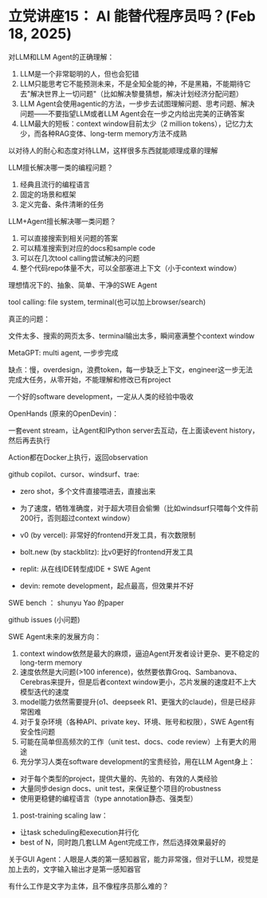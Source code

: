 # 立党讲座15： AI 能替代程序员吗？(Feb 18, 2025)

对LLM和LLM Agent的正确理解：

1. LLM是一个非常聪明的人，但也会犯错
2. LLM只能思考它不能预测未来，不是全知全能的神，不是黑箱，不能期待它去"解决世界上一切问题"（比如解决黎曼猜想，解决计划经济分配问题）
3. LLM Agent会使用agentic的方法，一步步去试图理解问题、思考问题、解决问题——不要指望LLM或者LLM Agent会在一步之内给出完美的正确答案
4. LLM最大的短板：context window目前太少（2 million tokens），记忆力太少，而各种RAG变体、long-term memory方法不成熟

以对待人的耐心和态度对待LLM，这样很多东西就能顺理成章的理解

LLM擅长解决哪一类的编程问题？

1. 经典且流行的编程语言
2. 固定的场景和框架
3. 定义完备、条件清晰的任务

LLM+Agent擅长解决哪一类问题？

1. 可以直接搜索到相关问题的答案
2. 可以精准搜索到对应的docs和sample code
3. 可以在几次tool calling尝试解决的问题
4. 整个代码repo体量不大，可以全部塞进上下文（小于context window）

理想情况下的、抽象、简单、干净的SWE Agent

tool calling: file system, terminal(也可以加上browser/search)

真正的问题：

文件太多、搜索的网页太多、terminal输出太多，瞬间塞满整个context window

MetaGPT:  multi agent, 一步步完成

缺点：慢，overdesign，浪费token，每一步缺乏上下文，engineer这一步无法完成大任务，从零开始，不能理解和修改已有project

一个好的software development，一定从人类的经验中吸收

OpenHands (原来的OpenDevin)：

一套event stream，让Agent和IPython server去互动，在上面读event history，然后再去执行

Action都在Docker上执行，返回observation

github copilot、cursor、windsurf、trae:

- zero shot，多个文件直接喂进去，直接出来
- 为了速度，牺牲准确度，对于超大项目会偷懒（比如windsurf只喂每个文件前200行，否则超过context window）

- v0 (by vercel): 非常好的frontend开发工具，有次数限制
- bolt.new (by stackblitz): 比v0更好的frontend开发工具
- replit: 从在线IDE转型成IDE + SWE Agent
- devin: remote development，起点最高，但效果并不好

SWE bench ： shunyu Yao 的paper

github issues (小问题)

SWE Agent未来的发展方向：

1. context window依然是最大的麻烦，逼迫Agent开发者设计更杂、更不稳定的long-term memory
2. 速度依然是大问题(>100 inference)，依然要依靠Groq、Sambanova、Cerebras来提升，但是后者context window更小，芯片发展的速度赶不上大模型迭代的速度
3. model能力依然需要提升(o1、deepseek R1、更强大的claude)，但是已经非常困难
4. 对于复杂环境（各种API、private key、环境、账号和权限），SWE Agent有安全性问题
5. 可能在简单但高频次的工作（unit test、docs、code review）上有更大的用途
6. 充分学习人类在software development的宝贵经验，用在LLM Agent身上：
- 对于每个类型的project，提供大量的、先验的、有效的人类经验
- 大量同步design docs、unit test，来保证整个项目的robustness
- 使用更稳健的编程语言（type annotation静态、强类型）
1. post-training scaling law：
- 让task scheduling和execution并行化
- best of N，同时跑几套LLM Agent完成工作，然后选择效果最好的

关于GUI Agent：人眼是人类的第一感知器官，能力非常强，但对于LLM，视觉是加上去的，文字输入输出才是第一感知器官

有什么工作是文字为主体，且不像程序员那么难的？